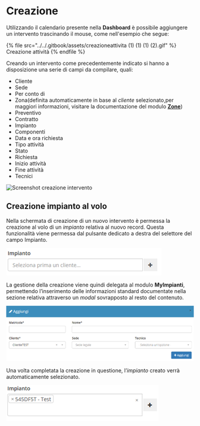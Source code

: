 # Creazione

Utilizzando il calendario presente nella **Dashboard** è possibile aggiungere un intervento trascinando il mouse, come nell'esempio che segue:

{% file src="../../.gitbook/assets/creazioneattivita (1) (1) (1) (2).gif" %}
Creazione attività
{% endfile %}

Creando un intervento come precedentemente indicato si hanno a disposizione una serie di campi da compilare, quali:

* Cliente
* Sede
* Per conto di
* Zona(definita automaticamente in base al _cliente_ selezionato,per maggiori informazioni, visitare la documentazione del modulo [**Zone**](../anagrafiche/zone.md))
* Preventivo
* Contratto
* Impianto
* Componenti
* Data e ora richiesta
* Tipo attività
* Stato
* Richiesta
* Inizio attività
* Fine attività
* Tecnici

![Screenshot creazione intervento](https://firebasestorage.googleapis.com/v0/b/gitbook-x-prod.appspot.com/o/spaces%2F-LZJeLg23eVDvrCv74U7-887967055%2Fuploads%2FxCe3FxbvXTRIjzM7I3Hu%2Ffile.png?alt=media)

## Creazione impianto al volo

Nella schermata di creazione di un nuovo intervento è permessa la creazione al volo di un _impianto_ relativa al nuovo record. Questa funzionalità viene permessa dal pulsante dedicato a destra del selettore del campo Impianto.

![Screenshot creazione impianto al volo](../../.gitbook/assets/CreazioneImpianto.PNG)

La gestione della creazione viene quindi delegata al modulo **MyImpianti**, permettendo l’inserimento delle informazioni standard documentate nella sezione relativa attraverso un _modal_ sovrapposto al resto del contenuto.

![Screenshot creazione impianto al volo](../../.gitbook/assets/CreazioneImpianto1.PNG)

Una volta completata la creazione in questione, l’_impianto_ creato verrà automaticamente selezionato.

![Impianto aggiunto](../../.gitbook/assets/RisultatoCreazioneImpianto.PNG)
